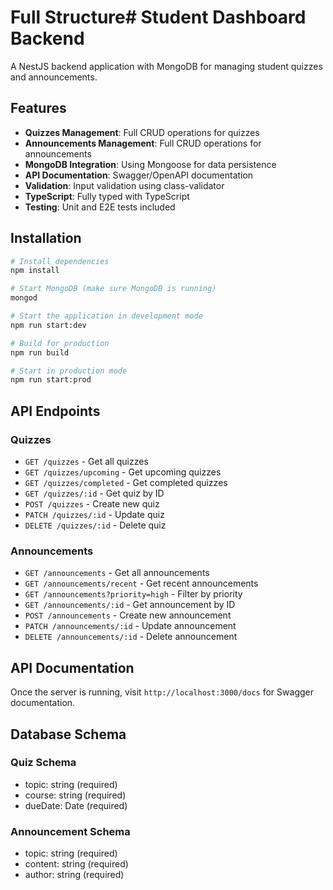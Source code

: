 # Full Structure# Student Dashboard Backend

A NestJS backend application with MongoDB for managing student quizzes and announcements.

## Features

- **Quizzes Management**: Full CRUD operations for quizzes
- **Announcements Management**: Full CRUD operations for announcements
- **MongoDB Integration**: Using Mongoose for data persistence
- **API Documentation**: Swagger/OpenAPI documentation
- **Validation**: Input validation using class-validator
- **TypeScript**: Fully typed with TypeScript
- **Testing**: Unit and E2E tests included

## Installation

```bash
# Install dependencies
npm install

# Start MongoDB (make sure MongoDB is running)
mongod

# Start the application in development mode
npm run start:dev

# Build for production
npm run build

# Start in production mode
npm run start:prod
```

## API Endpoints

### Quizzes
- `GET /quizzes` - Get all quizzes
- `GET /quizzes/upcoming` - Get upcoming quizzes
- `GET /quizzes/completed` - Get completed quizzes
- `GET /quizzes/:id` - Get quiz by ID
- `POST /quizzes` - Create new quiz
- `PATCH /quizzes/:id` - Update quiz
- `DELETE /quizzes/:id` - Delete quiz

### Announcements
- `GET /announcements` - Get all announcements
- `GET /announcements/recent` - Get recent announcements
- `GET /announcements?priority=high` - Filter by priority
- `GET /announcements/:id` - Get announcement by ID
- `POST /announcements` - Create new announcement
- `PATCH /announcements/:id` - Update announcement
- `DELETE /announcements/:id` - Delete announcement

## API Documentation

Once the server is running, visit `http://localhost:3000/docs` for Swagger documentation.

## Database Schema

### Quiz Schema
- topic: string (required)
- course: string (required)
- dueDate: Date (required)

### Announcement Schema
- topic: string (required)
- content: string (required)
- author: string (required)